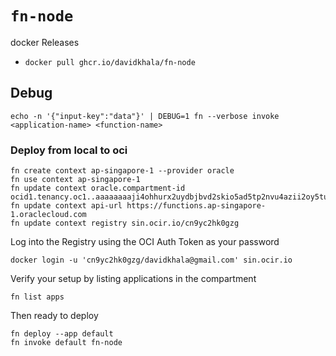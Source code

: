 # `fn-node`
docker Releases
- `docker pull ghcr.io/davidkhala/fn-node`

## Debug
```
echo -n '{"input-key":"data"}' | DEBUG=1 fn --verbose invoke <application-name> <function-name>
```

### Deploy from local to oci
```
fn create context ap-singapore-1 --provider oracle
fn use context ap-singapore-1
fn update context oracle.compartment-id ocid1.tenancy.oc1..aaaaaaaaji4ohhurx2uydbjbvd2skio5ad5tp2nvu4azii2oy5tu5aol4phq
fn update context api-url https://functions.ap-singapore-1.oraclecloud.com
fn update context registry sin.ocir.io/cn9yc2hk0gzg
```
Log into the Registry using the OCI Auth Token as your password
```
docker login -u 'cn9yc2hk0gzg/davidkhala@gmail.com' sin.ocir.io
```
Verify your setup by listing applications in the compartment
```
fn list apps
```

Then ready to deploy
```
fn deploy --app default
fn invoke default fn-node
```
